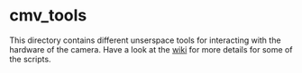 # cmv_tools
This directory contains different unserspace tools for interacting with the hardware of the camera.
Have a look at the [wiki](https://wiki.apertus.org/index.php/AXIOM_Beta/AXIOM_Beta_Software#Tools) for more details for some of the scripts.